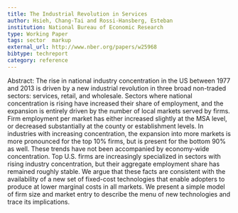 ```yaml
---
title: The Industrial Revolution in Services
author: Hsieh, Chang-Tai and Rossi-Hansberg, Esteban
institution: National Bureau of Economic Research
type: Working Paper
tags: sector  markup
external_url: http://www.nber.org/papers/w25968
bibtype: techreport
category: reference
---
```

Abstract: The rise in national industry concentration in the US between 1977 and 2013 is driven by a new industrial revolution in three broad non-traded sectors: services, retail, and wholesale. Sectors where national concentration is rising have increased their share of employment, and the expansion is entirely driven by the number of local markets served by firms. Firm employment per market has either increased slightly at the MSA level, or decreased substantially at the county or establishment levels. In industries with increasing concentration, the expansion into more markets is more pronounced for the top 10% firms, but is present for the bottom 90% as well. These trends have not been accompanied by economy-wide concentration. Top U.S. firms are increasingly specialized in sectors with rising industry concentration, but their aggregate employment share has remained roughly stable. We argue that these facts are consistent with the availability of a new set of fixed-cost technologies that enable adopters to produce at lower marginal costs in all markets. We present a simple model of firm size and market entry to describe the menu of new technologies and trace its implications.

